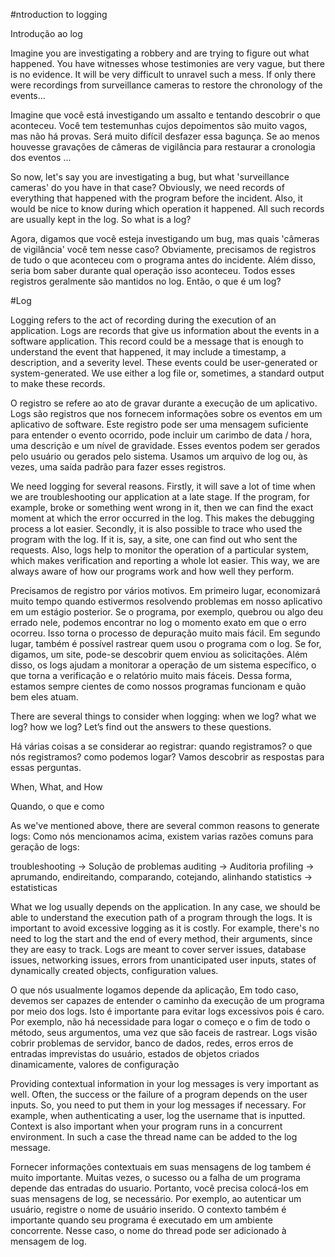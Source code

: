 #ntroduction to logging

Introdução ao log

Imagine you are investigating a robbery and are trying to figure out what happened. You have witnesses whose testimonies are very vague, but there is no evidence. It will be very difficult to unravel such a mess. If only there were recordings from surveillance cameras to restore the chronology of the events...

Imagine que você está investigando um assalto e tentando descobrir o que aconteceu. Você tem testemunhas cujos depoimentos são muito vagos, mas não há provas. Será muito difícil desfazer essa bagunça. Se ao menos houvesse gravações de câmeras de vigilância para restaurar a cronologia dos eventos ...

So now, let's say you are investigating a bug, but what 'surveillance cameras' do you have in that case? Obviously, we need records of everything that happened with the program before the incident. Also, it would be nice to know during which operation it happened. All such records are usually kept in the log. So what is a log?

Agora, digamos que você esteja investigando um bug, mas quais 'câmeras de vigilância' você tem nesse caso? Obviamente, precisamos de registros de tudo o que aconteceu com o programa antes do incidente. Além disso, seria bom saber durante qual operação isso aconteceu. Todos esses registros geralmente são mantidos no log. Então, o que é um log?

#Log

Logging refers to the act of recording during the execution of an application. Logs are records that give us information about the events in a software application. This record could be a message that is enough to understand the event that happened, it may include a timestamp, a description, and a severity level. These events could be user-generated or system-generated. We use either a log file or, sometimes, a standard output to make these records.

O registro se refere ao ato de gravar durante a execução de um aplicativo. Logs são registros que nos fornecem informações sobre os eventos em um aplicativo de software. Este registro pode ser uma mensagem suficiente para entender o evento ocorrido, pode incluir um carimbo de data / hora, uma descrição e um nível de gravidade. Esses eventos podem ser gerados pelo usuário ou gerados pelo sistema. Usamos um arquivo de log ou, às vezes, uma saída padrão para fazer esses registros.

We need logging for several reasons. Firstly, it will save a lot of time when we are troubleshooting our application at a late stage. If the program, for example, broke or something went wrong in it, then we can find the exact moment at which the error occurred in the log. This makes the debugging process a lot easier. Secondly, it is also possible to trace who used the program with the log. If it is, say, a site, one can find out who sent the requests. Also, logs help to monitor the operation of a particular system, which makes verification and reporting a whole lot easier. This way, we are always aware of how our programs work and how well they perform.

Precisamos de registro por vários motivos. Em primeiro lugar, economizará muito tempo quando estivermos resolvendo problemas em nosso aplicativo em um estágio posterior. Se o programa, por exemplo, quebrou ou algo deu errado nele, podemos encontrar no log o momento exato em que o erro ocorreu. Isso torna o processo de depuração muito mais fácil. Em segundo lugar, também é possível rastrear quem usou o programa com o log. Se for, digamos, um site, pode-se descobrir quem enviou as solicitações. Além disso, os logs ajudam a monitorar a operação de um sistema específico, o que torna a verificação e o relatório muito mais fáceis. Dessa forma, estamos sempre cientes de como nossos programas funcionam e quão bem eles atuam.

There are several things to consider when logging: when we log? what we log? how we log? Let’s find out the answers to these questions.

Há várias coisas a se considerar ao registrar: quando registramos? o que nós registramos? como podemos logar? Vamos descobrir as respostas para essas perguntas.

When, What, and How

Quando, o que e como

As we've mentioned above, there are several common reasons to generate logs:
Como nós mencionamos acima, existem varias razões comuns para geração de logs:

troubleshooting -> Solução de problemas
auditing -> Auditoria
profiling -> aprumando, endireitando, comparando, cotejando, alinhando
statistics -> estatisticas

What we log usually depends on the application. In any case, we should be able to understand the execution path of a program through the logs. It is important to avoid excessive logging as it is costly. For example, there's no need to log the start and the end of every method, their arguments, since they are easy to track. Logs are meant to cover server issues, database issues, networking issues, errors from unanticipated user inputs, states of dynamically created objects, configuration values.

O que nós usualmente logamos depende da aplicação, Em todo caso, devemos ser capazes de entender o caminho da execução de um programa por meio dos logs. Isto é importante para evitar logs excessivos pois é caro. Por exemplo, não há necessidade para logar o começo e o fim de todo o método, seus argumentos, uma vez que são faceis de rastrear. Logs visão cobrir problemas de servidor, banco de dados, redes, erros erros de entradas imprevistas do usuário, estados de objetos criados dinamicamente, valores de configuração  

Providing contextual information in your log messages is very important as well. Often, the success or the failure of a program depends on the user inputs. So, you need to put them in your log messages if necessary. For example, when authenticating a user, log the username that is inputted. Context is also important when your program runs in a concurrent environment. In such a case the thread name can be added to the log message.

Fornecer informações contextuais em suas mensagens de log tambem é muito importante. Muitas vezes, o sucesso ou a falha de um programa depende das entradas do usuario. Portanto, você precisa colocá-los em suas mensagens de log, se necessário. Por exemplo, ao autenticar um usuário, registre o nome de usuário inserido. O contexto também é importante quando seu programa é executado em um ambiente concorrente. Nesse caso, o nome do thread pode ser adicionado à mensagem de log.
